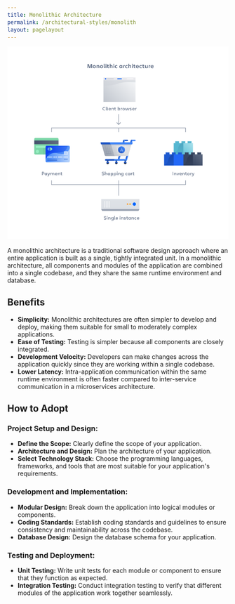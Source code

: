 ```yaml
---
title: Monolithic Architecture
permalink: /architectural-styles/monolith
layout: pagelayout
---
```


![Monolithic Architecture](../../pictures/Monolithic.png)

A monolithic architecture is a traditional software design approach where an entire application is built as a single, tightly integrated unit.
In a monolithic architecture, all components and modules of the application are combined into a single codebase, and they share the same runtime environment and database.


## Benefits

- **Simplicity:** Monolithic architectures are often simpler to develop and deploy, making them suitable for small to moderately complex applications.
- **Ease of Testing:** Testing is simpler because all components are closely integrated.
- **Development Velocity:** Developers can make changes across the application quickly since they are working within a single codebase.
- **Lower Latency:** Intra-application communication within the same runtime environment is often faster compared to inter-service communication in a microservices architecture.

## How to Adopt

### Project Setup and Design:

- **Define the Scope:** Clearly define the scope of your application.
- **Architecture and Design:** Plan the architecture of your application.
- **Select Technology Stack:** Choose the programming languages, frameworks, and tools that are most suitable for your application's requirements.

### Development and Implementation:

- **Modular Design:** Break down the application into logical modules or components.
- **Coding Standards:** Establish coding standards and guidelines to ensure consistency and maintainability across the codebase.
- **Database Design:** Design the database schema for your application.

### Testing and Deployment:

- **Unit Testing:** Write unit tests for each module or component to ensure that they function as expected.
- **Integration Testing:** Conduct integration testing to verify that different modules of the application work together seamlessly.
